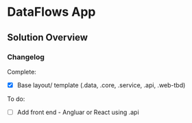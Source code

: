 # DataFlows App

## Solution Overview

### Changelog

Complete:

- [x] Base layout/ template (.data, .core, .service, .api, .web-tbd)

To do:

- [ ] Add front end - Angluar or React using .api